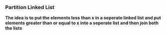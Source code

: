 ### Partition Linked List

  **The idea is to put the elements less than x in a seperate linked list 
    and put elements greater than or equal to  x into a seperate list and then join both the lists**

    
